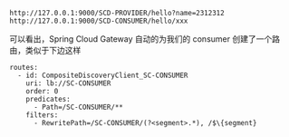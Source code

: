 `http://127.0.0.1:9000/SCD-PROVIDER/hello?name=2312312`
`http://127.0.0.1:9000/SCD-CONSUMER/hello/xxx`

可以看出，Spring Cloud Gateway 自动的为我们的 consumer 创建了一个路由，类似于下边这样

```
routes:
  - id: CompositeDiscoveryClient_SC-CONSUMER
    uri: lb://SC-CONSUMER
    order: 0
    predicates:
      - Path=/SC-CONSUMER/**
    filters:
      - RewritePath=/SC-CONSUMER/(?<segment>.*), /$\{segment}
```
